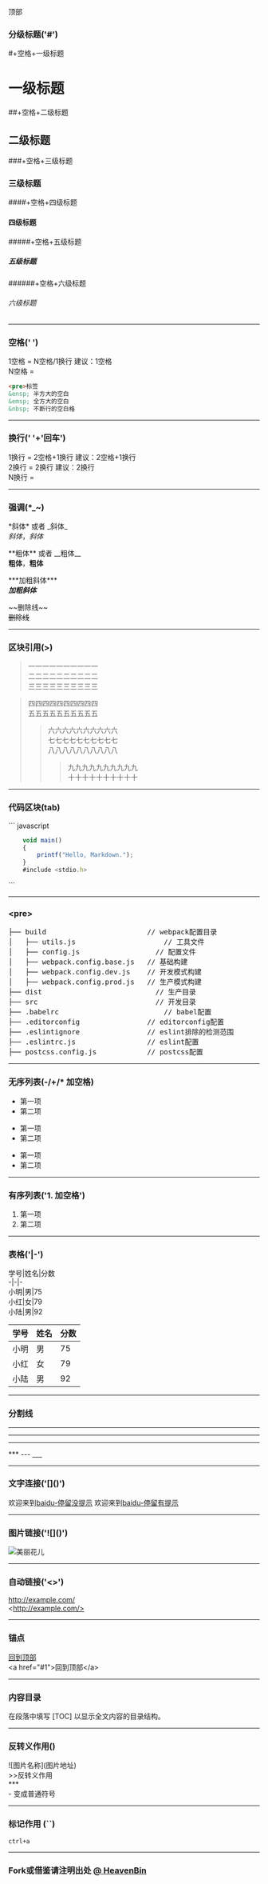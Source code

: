 <a name="1">顶部 </a>

### 分级标题('#')
\#+空格+一级标题  
# 一级标题  
\##+空格+二级标题  
## 二级标题  
\###+空格+三级标题  
### 三级标题  
\####+空格+四级标题  
#### 四级标题  
\#####+空格+五级标题  
##### 五级标题  
\######+空格+六级标题  
###### 六级标题  

---
### 空格(' ')
1空格 = N空格/1换行 建议：1空格  
N空格 =
```html
<pre>标签
&ensp; 半方大的空白
&emsp; 全方大的空白
&nbsp; 不断行的空白格
```
---
### 换行(' '+'回车')  
1换行 = 2空格+1换行 建议：2空格+1换行  
2换行 = 2换行 建议：2换行  
N换行 =

---
### 强调(*_~)
\*斜体* 或者 \_斜体_  
*斜体*，_斜体_  

\*\*粗体** 或者 \_\_粗体__  
**粗体**，__粗体__  

\*\*\*加粗斜体***  
***加粗斜体***  

\~\~删除线~~  
~~删除线~~

---
### 区块引用(>)
> 一一一一一一一一一一    
二二二二二二二二二二   
三三三三三三三三三三  

> 四四四四四四四四四四  
五五五五五五五五五五  
>> 六六六六六六六六六六  
七七七七七七七七七七  
八八八八八八八八八八  
>>> 九九九九九九九九九九   
十十十十十十十十十十  

---
### 代码区块(tab)
\`\`\` javascript
``` javascript
	void main()
	{
		printf("Hello, Markdown.");
	}
	#include <stdio.h>
```
\`\`\`

---
### \<pre>

<pre>
├── build                        // webpack配置目录
│   ├── utils.js     		         // 工具文件
│   ├── config.js     		       // 配置文件
│   ├── webpack.config.base.js   // 基础构建
│   ├── webpack.config.dev.js    // 开发模式构建
│   ├── webpack.config.prod.js   // 生产模式构建
├── dist               		       // 生产目录
├── src                		       // 开发目录
├── .babelrc                		 // babel配置
├── .editorconfig                // editorconfig配置
├── .eslintignore                // eslint排除的检测范围
├── .eslintrc.js                 // eslint配置
├── postcss.config.js            // postcss配置
</pre>  

---
### 无序列表(-/+/* 加空格)
- 第一项  
- 第二项
+ 第一项
+ 第二项
* 第一项
* 第二项

---
### 有序列表('1. 加空格')
1. 第一项  
2. 第二项

---
### 表格('|-')
学号\|姓名\|分数  
-|-|-  
小明\|男\|75  
小红\|女\|79  
小陆\|男\|92  

学号|姓名|分数
-|-|-
小明|男|75
小红|女|79
小陆|男|92

---
### 分割线
***
---
___
\*** --- ___

---
### 文字连接('\[\]\(\)')
欢迎来到[baidu-停留没提示](http://baidu.com)
欢迎来到[baidu-停留有提示](http://baidu.com "baidu")

---
### 图片链接('\!\[\]\(\)')
![美丽花儿](http://ww2.sinaimg.cn/large/56d258bdjw1eugeubg8ujj21kw16odn6.jpg "美丽花儿")

---
### 自动链接('<>')
<http://example.com/>  
\<http://example.com/>

---
### 锚点
<a href="#1">回到顶部</a>  
\<a href="#1"\>回到顶部\</a\>

---
### 内容目录
在段落中填写 [TOC] 以显示全文内容的目录结构。

---
### 反转义作用(\)
\!\[图片名称]\(图片地址)  
\>>反转义作用  
\***  
\- 变成普通符号  

---
### 标记作用 (``)
`ctrl+a`

---
### Fork或借鉴请注明出处 [@ HeavenBin](https://github.com/HeavenBin/MarkdownCourse)
